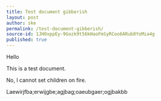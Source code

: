 ```yaml
---
title: Test document gibberish
layout: post
author: ske
permalink: /test-document-gibberish/
source-id: 1JHOxppEy-9Gozk9t56kHaoFmSyRCoo6ARub0YoMia4g
published: true
---
```

Hello

This is a test document. 

No, I cannot set children on fire. 

Laewirjfba;erwijgbe;agjbag;oaeubgaer;ogjbakbb

